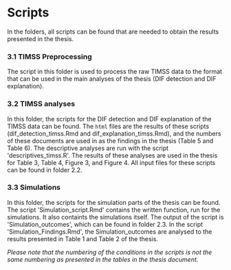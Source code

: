 # Scripts

In the folders, all scripts can be found that are needed to obtain the results presented in the thesis.

### 3.1 TIMSS Preprocessing

The script in this folder is used to process the raw TIMSS data to the format that can be used in the main analyses of the thesis (DIF detection and DIF explanation). 

### 3.2 TIMSS analyses

In this folder, the scripts for the DIF detection and DIF explanation of the TIMSS data can be found. The `html` files are the results of these scripts (dif_detection_timss.Rmd and dif_explanation_timss.Rmd), and the numbers of these documents are used in as the findings in the thesis (Table 5 and Table 6). 
The descriptive analyses are run with the script 'descriptives_timss.R'. The results of these analyses are used in the thesis for Table 3, Table 4, Figure 3, and Figure 4.
All input files for these scripts can be found in folder 2.2.

### 3.3 Simulations

In this folder, the scripts for the simulation parts of the thesis can be found. The script 'Simulation_script.Rmd' contains the written function, run for the simulations. It also containts the simulations itself. The output of the script is 'Simulation_outcomes', which can be found in folder 2.3. 
In the script 'Simulation_Findings.Rmd', the Simulation_outcomes are analysed to the results presented in Table 1 and Table 2 of the thesis. 

*Please note that the numbering of the conditions in the scripts is not the same numbering as presented in the tables in the thesis document.* 
